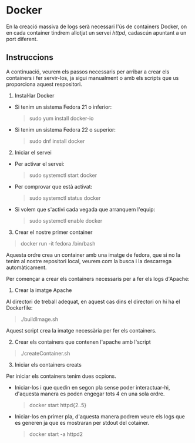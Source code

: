 # Docker

En la creació massiva de logs serà necessari l'ús de containers Docker, on en cada container tindrem allotjat un servei *httpd*, cadascún apuntant 
a un port diferent.

## Instruccions

A continuació, veurem els passos necessaris per arribar a crear els containers i fer servir-los, ja sigui manualment o amb els scripts
que us proporciona aquest respositori.

1.  Instal·lar Docker

  * Si tenim un sistema Fedora 21 o inferior:
  
    > sudo yum install docker-io
  
  * Si tenim un sistema Fedora 22 o superior:
  
    > sudo dnf install docker
    

2.  Iniciar el servei

  * Per activar el servei:
  
    > sudo systemctl start docker
  
  * Per comprovar que està activat:
  
    > sudo systemctl status docker
    
  * Si volem que s'activi cada vegada que arranquem l'equip:
  
    > sudo systemctl enable docker
    

3. Crear el nostre primer container

  > docker run -it fedora /bin/bash
  
  Aquesta ordre crea un container amb una imatge de fedora, que si no la tenim al nostre repositori local, veurem com la busca i la
  descarrega automàticament.

Per començar a crear els containers necessaris per a fer els logs d'Apache:

1. Crear la imatge Apache

  Al directori de treball adequat, en aquest cas dins el directori on hi ha el Dockerfile:
  
  > ./buildImage.sh
  
  Aquest script crea la imatge necessària per fer els containers.
  
2. Crear els containers que contenen l'apache amb l'script
 
  > ./createContainer.sh

3. Iniciar els containers creats

 Per iniciar els containers tenim dues ocpions.
 
 * Iniciar-los i que quedin en segon pla sense poder interactuar-hi, d'aquesta manera es poden engegar tots 4 en una sola ordre.
 
   > docker start httpd{2..5}

 * Iniciar-los en primer pla, d'aquesta manera podrem veure els logs que es generen ja que es mostraran per stdout del cotainer.

   > docker start -a httpd2
 


 

  
